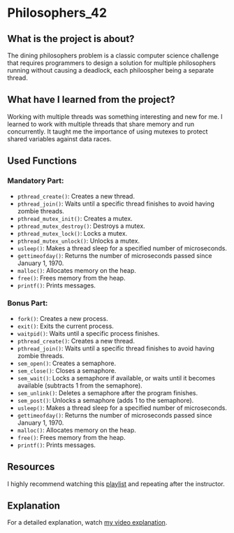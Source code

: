 # Philosophers_42

## What is the project is about?
The dining philosophers problem is a classic computer science challenge that requires programmers to design a solution for multiple philosophers running without causing a deadlock, each philoospher being a separate thread.

## What have I learned from the project?
Working with multiple threads was something interesting and new for me. I learned to work with multiple threads that share memory and run concurrently. It taught me the importance of using mutexes to protect shared variables against data races.

## Used Functions

### Mandatory Part:

- `pthread_create()`: Creates a new thread.
- `pthread_join()`: Waits until a specific thread finishes to avoid having zombie threads.
- `pthread_mutex_init()`: Creates a mutex.
- `pthread_mutex_destroy()`: Destroys a mutex.
- `pthread_mutex_lock()`: Locks a mutex.
- `pthread_mutex_unlock()`: Unlocks a mutex.
- `usleep()`: Makes a thread sleep for a specified number of microseconds.
- `gettimeofday()`: Returns the number of microseconds passed since January 1, 1970.
- `malloc()`: Allocates memory on the heap.
- `free()`: Frees memory from the heap.
- `printf()`: Prints messages.

### Bonus Part:

- `fork()`: Creates a new process.
- `exit()`: Exits the current process.
- `waitpid()`: Waits until a specific process finishes.
- `pthread_create()`: Creates a new thread.
- `pthread_join()`: Waits until a specific thread finishes to avoid having zombie threads.
- `sem_open()`: Creates a semaphore.
- `sem_close()`: Closes a semaphore.
- `sem_wait()`: Locks a semaphore if available, or waits until it becomes available (subtracts 1 from the semaphore).
- `sem_unlink()`: Deletes a semaphore after the program finishes.
- `sem_post()`: Unlocks a semaphore (adds 1 to the semaphore).
- `usleep()`: Makes a thread sleep for a specified number of microseconds.
- `gettimeofday()`: Returns the number of microseconds passed since January 1, 1970.
- `malloc()`: Allocates memory on the heap.
- `free()`: Frees memory from the heap.
- `printf()`: Prints messages.

## Resources

I highly recommend watching this [playlist](https://www.youtube.com/watch?v=d9s_d28yJq0&list=PLfqABt5AS4FmuQf70psXrsMLEDQXNkLq2) and repeating after the instructor.

## Explanation

For a detailed explanation, watch [my video explanation](https://www.youtube.com/watch?v=UGQsvVKwe90&pp=ygUPNDIgcGhpbG9zb3BoZXJz).
